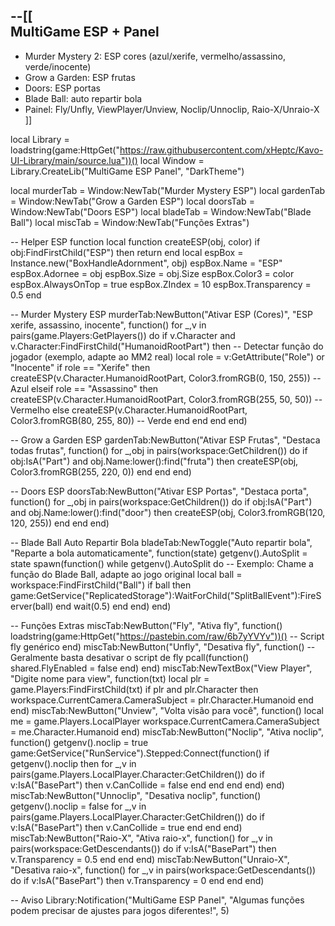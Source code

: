 --[[  
MultiGame ESP + Panel
---------------------
- Murder Mystery 2: ESP cores (azul/xerife, vermelho/assassino, verde/inocente)
- Grow a Garden: ESP frutas
- Doors: ESP portas
- Blade Ball: auto repartir bola
- Painel: Fly/Unfly, ViewPlayer/Unview, Noclip/Unnoclip, Raio-X/Unraio-X
]]

local Library = loadstring(game:HttpGet("https://raw.githubusercontent.com/xHeptc/Kavo-UI-Library/main/source.lua"))()
local Window = Library.CreateLib("MultiGame ESP Panel", "DarkTheme")

local murderTab = Window:NewTab("Murder Mystery ESP")
local gardenTab = Window:NewTab("Grow a Garden ESP")
local doorsTab = Window:NewTab("Doors ESP")
local bladeTab = Window:NewTab("Blade Ball")
local miscTab = Window:NewTab("Funções Extras")

-- Helper ESP function
local function createESP(obj, color)
    if obj:FindFirstChild("ESP") then return end
    local espBox = Instance.new("BoxHandleAdornment", obj)
    espBox.Name = "ESP"
    espBox.Adornee = obj
    espBox.Size = obj.Size
    espBox.Color3 = color
    espBox.AlwaysOnTop = true
    espBox.ZIndex = 10
    espBox.Transparency = 0.5
end

-- Murder Mystery ESP
murderTab:NewButton("Ativar ESP (Cores)", "ESP xerife, assassino, inocente", function()
    for _,v in pairs(game.Players:GetPlayers()) do
        if v.Character and v.Character:FindFirstChild("HumanoidRootPart") then
            -- Detectar função do jogador (exemplo, adapte ao MM2 real)
            local role = v:GetAttribute("Role") or "Inocente"
            if role == "Xerife" then
                createESP(v.Character.HumanoidRootPart, Color3.fromRGB(0, 150, 255)) -- Azul
            elseif role == "Assassino" then
                createESP(v.Character.HumanoidRootPart, Color3.fromRGB(255, 50, 50)) -- Vermelho
            else
                createESP(v.Character.HumanoidRootPart, Color3.fromRGB(80, 255, 80)) -- Verde
            end
        end
    end
end)

-- Grow a Garden ESP
gardenTab:NewButton("Ativar ESP Frutas", "Destaca todas frutas", function()
    for _,obj in pairs(workspace:GetChildren()) do
        if obj:IsA("Part") and obj.Name:lower():find("fruta") then
            createESP(obj, Color3.fromRGB(255, 220, 0))
        end
    end
end)

-- Doors ESP
doorsTab:NewButton("Ativar ESP Portas", "Destaca porta", function()
    for _,obj in pairs(workspace:GetChildren()) do
        if obj:IsA("Part") and obj.Name:lower():find("door") then
            createESP(obj, Color3.fromRGB(120, 120, 255))
        end
    end
end)

-- Blade Ball Auto Repartir Bola
bladeTab:NewToggle("Auto repartir bola", "Reparte a bola automaticamente", function(state)
    getgenv().AutoSplit = state
    spawn(function()
        while getgenv().AutoSplit do
            -- Exemplo: Chame a função do Blade Ball, adapte ao jogo original
            local ball = workspace:FindFirstChild("Ball")
            if ball then
                game:GetService("ReplicatedStorage"):WaitForChild("SplitBallEvent"):FireServer(ball)
            end
            wait(0.5)
        end
    end)
end)

-- Funções Extras
miscTab:NewButton("Fly", "Ativa fly", function()
    loadstring(game:HttpGet("https://pastebin.com/raw/6b7yYVYv"))() -- Script fly genérico
end)
miscTab:NewButton("Unfly", "Desativa fly", function()
    -- Geralmente basta desativar o script de fly
    pcall(function() shared.FlyEnabled = false end)
end)
miscTab:NewTextBox("View Player", "Digite nome para view", function(txt)
    local plr = game.Players:FindFirstChild(txt)
    if plr and plr.Character then
        workspace.CurrentCamera.CameraSubject = plr.Character.Humanoid
    end
end)
miscTab:NewButton("Unview", "Volta visão para você", function()
    local me = game.Players.LocalPlayer
    workspace.CurrentCamera.CameraSubject = me.Character.Humanoid
end)
miscTab:NewButton("Noclip", "Ativa noclip", function()
    getgenv().noclip = true
    game:GetService("RunService").Stepped:Connect(function()
        if getgenv().noclip then
            for _,v in pairs(game.Players.LocalPlayer.Character:GetChildren()) do
                if v:IsA("BasePart") then
                    v.CanCollide = false
                end
            end
        end
    end)
end)
miscTab:NewButton("Unnoclip", "Desativa noclip", function()
    getgenv().noclip = false
    for _,v in pairs(game.Players.LocalPlayer.Character:GetChildren()) do
        if v:IsA("BasePart") then
            v.CanCollide = true
        end
    end
end)
miscTab:NewButton("Raio-X", "Ativa raio-x", function()
    for _,v in pairs(workspace:GetDescendants()) do
        if v:IsA("BasePart") then
            v.Transparency = 0.5
        end
    end
end)
miscTab:NewButton("Unraio-X", "Desativa raio-x", function()
    for _,v in pairs(workspace:GetDescendants()) do
        if v:IsA("BasePart") then
            v.Transparency = 0
        end
    end
end)

-- Aviso
Library:Notification("MultiGame ESP Panel", "Algumas funções podem precisar de ajustes para jogos diferentes!", 5)
